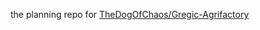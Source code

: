 the planning repo for [TheDogOfChaos/Gregic-Agrifactory](https://github.com/TheDogOfChaos/Gregic-Agrifactory/)